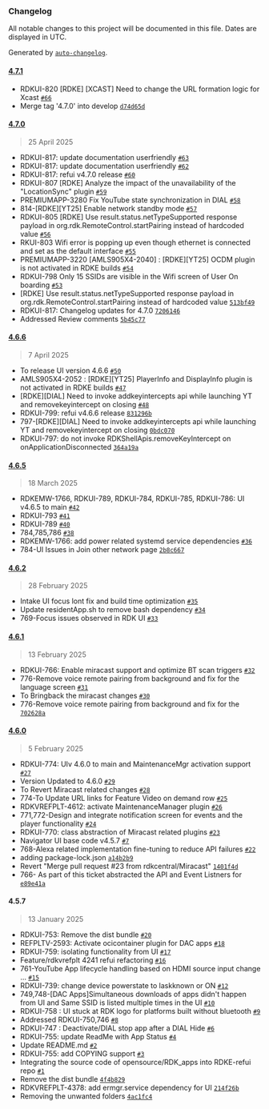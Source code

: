 ### Changelog

All notable changes to this project will be documented in this file. Dates are displayed in UTC.

Generated by [`auto-changelog`](https://github.com/CookPete/auto-changelog).

#### [4.7.1](https://github.com/rdkcentral/rdke-refui/compare/4.7.0...4.7.1)

- RDKUI-820 [RDKE] [XCAST] Need to change the URL formation logic for Xcast [`#66`](https://github.com/rdkcentral/rdke-refui/pull/66)
- Merge tag '4.7.0' into develop [`d74d65d`](https://github.com/rdkcentral/rdke-refui/commit/d74d65de8f82c8e320100c07c5334766a8d720f4)

#### [4.7.0](https://github.com/rdkcentral/rdke-refui/compare/4.6.6...4.7.0)

> 25 April 2025

- RDKUI-817: update documentation userfriendly [`#63`](https://github.com/rdkcentral/rdke-refui/pull/63)
- RDKUI-817: update documentation userfriendly [`#62`](https://github.com/rdkcentral/rdke-refui/pull/62)
- RDKUI-817: refui v4.7.0 release [`#60`](https://github.com/rdkcentral/rdke-refui/pull/60)
- RDKUI-807 [RDKE] Analyze the impact of the unavailability of the "LocationSync" plugin [`#59`](https://github.com/rdkcentral/rdke-refui/pull/59)
- PREMIUMAPP-3280 Fix YouTube state synchronization in DIAL [`#58`](https://github.com/rdkcentral/rdke-refui/pull/58)
- 814-[RDKE][YT25] Enable network standby mode [`#57`](https://github.com/rdkcentral/rdke-refui/pull/57)
- RDKUI-805 [RDKE] Use result.status.netTypeSupported response payload in org.rdk.RemoteControl.startPairing instead of hardcoded value [`#56`](https://github.com/rdkcentral/rdke-refui/pull/56)
- RKUI-803 Wifi error is popping up even though ethernet is connected and set as the default interface [`#55`](https://github.com/rdkcentral/rdke-refui/pull/55)
- PREMIUMAPP-3220 [AMLS905X4-2040] : [RDKE][YT25] OCDM plugin is not activated in RDKE builds [`#54`](https://github.com/rdkcentral/rdke-refui/pull/54)
- RDKUI-798 Only 15 SSIDs are visible in the Wifi screen of User On boarding [`#53`](https://github.com/rdkcentral/rdke-refui/pull/53)
- [RDKE] Use result.status.netTypeSupported response payload in org.rdk.RemoteControl.startPairing instead of hardcoded value [`513bf49`](https://github.com/rdkcentral/rdke-refui/commit/513bf493841602da374a1e11cfcf9d503f737d54)
- RDKUI-817: Changelog updates for 4.7.0 [`7206146`](https://github.com/rdkcentral/rdke-refui/commit/720614690f09b2734b83fe28a9249f4d607108b5)
- Addressed Review comments [`5b45c77`](https://github.com/rdkcentral/rdke-refui/commit/5b45c77e6bbc0d10d898925ec8c3fc3e42e2a85b)

#### [4.6.6](https://github.com/rdkcentral/rdke-refui/compare/4.6.5...4.6.6)

> 7 April 2025

- To release UI version 4.6.6 [`#50`](https://github.com/rdkcentral/rdke-refui/pull/50)
- AMLS905X4-2052 : [RDKE][YT25] PlayerInfo and DisplayInfo plugin is not activated in RDKE builds [`#47`](https://github.com/rdkcentral/rdke-refui/pull/47)
- [RDKE][DIAL] Need to invoke addkeyintercepts api while launching YT and removekeyintercept on closing [`#48`](https://github.com/rdkcentral/rdke-refui/pull/48)
- RDKUI-799: refui v4.6.6 release [`831296b`](https://github.com/rdkcentral/rdke-refui/commit/831296bb46b2fed4dda722dd26ef6e80936533d5)
- 797-[RDKE][DIAL] Need to invoke addkeyintercepts api while launching YT and removekeyintercept on closing [`0bdc070`](https://github.com/rdkcentral/rdke-refui/commit/0bdc070e27ecdda0f94a942e6a98ccc66841fc76)
- RDKUI-797: do not invoke RDKShellApis.removeKeyIntercept on onApplicationDisconnected [`364a19a`](https://github.com/rdkcentral/rdke-refui/commit/364a19a065fe6ef964f0593f4b2bd6a1636cb008)

#### [4.6.5](https://github.com/rdkcentral/rdke-refui/compare/4.6.2...4.6.5)

> 18 March 2025

- RDKEMW-1766, RDKUI-789, RDKUI-784, RDKUI-785, RDKUI-786: UI v4.6.5 to main [`#42`](https://github.com/rdkcentral/rdke-refui/pull/42)
- RDKUI-793 [`#41`](https://github.com/rdkcentral/rdke-refui/pull/41)
- RDKUI-789 [`#40`](https://github.com/rdkcentral/rdke-refui/pull/40)
- 784,785,786 [`#38`](https://github.com/rdkcentral/rdke-refui/pull/38)
- RDKEMW-1766: add power related systemd service dependencies [`#36`](https://github.com/rdkcentral/rdke-refui/pull/36)
- 784-UI Issues in Join other network page [`2b8c667`](https://github.com/rdkcentral/rdke-refui/commit/2b8c6675f5f96dc2b3469de955529f947f5082f5)

#### [4.6.2](https://github.com/rdkcentral/rdke-refui/compare/4.6.1...4.6.2)

> 28 February 2025

- Intake UI focus lont fix and build time optimization [`#35`](https://github.com/rdkcentral/rdke-refui/pull/35)
- Update residentApp.sh to remove bash dependency [`#34`](https://github.com/rdkcentral/rdke-refui/pull/34)
- 769-Focus issues observed in RDK UI [`#33`](https://github.com/rdkcentral/rdke-refui/pull/33)

#### [4.6.1](https://github.com/rdkcentral/rdke-refui/compare/4.6.0...4.6.1)

> 13 February 2025

- RDKUI-766: Enable miracast support and optimize BT scan triggers [`#32`](https://github.com/rdkcentral/rdke-refui/pull/32)
- 776-Remove voice remote pairing from background and fix for the language screen [`#31`](https://github.com/rdkcentral/rdke-refui/pull/31)
- To Bringback the miracast changes [`#30`](https://github.com/rdkcentral/rdke-refui/pull/30)
- 776-Remove voice remote pairing from background and fix for the [`702628a`](https://github.com/rdkcentral/rdke-refui/commit/702628ae2e45134458773f49298e4972a2706892)

#### [4.6.0](https://github.com/rdkcentral/rdke-refui/compare/4.5.7...4.6.0)

> 5 February 2025

- RDKUI-774: UIv 4.6.0 to main and MaintenanceMgr activation support [`#27`](https://github.com/rdkcentral/rdke-refui/pull/27)
- Version Updated to 4.6.0 [`#29`](https://github.com/rdkcentral/rdke-refui/pull/29)
- To Revert Miracast related changes [`#28`](https://github.com/rdkcentral/rdke-refui/pull/28)
- 774-To Update URL links for Feature Video on demand row [`#25`](https://github.com/rdkcentral/rdke-refui/pull/25)
- RDKVREFPLT-4612: activate MaintenanceManager plugin [`#26`](https://github.com/rdkcentral/rdke-refui/pull/26)
- 771,772-Design and integrate notification screen for events and the player functionality [`#24`](https://github.com/rdkcentral/rdke-refui/pull/24)
- RDKUI-770: class abstraction of Miracast related plugins [`#23`](https://github.com/rdkcentral/rdke-refui/pull/23)
- Navigator UI base code v4.5.7 [`#7`](https://github.com/rdkcentral/rdke-refui/pull/7)
- 768-Alexa related implementation fine-tuning to reduce API failures [`#22`](https://github.com/rdkcentral/rdke-refui/pull/22)
- adding package-lock.json [`a14b2b9`](https://github.com/rdkcentral/rdke-refui/commit/a14b2b9cee850564ac2cfb1991eb80939a576c6c)
- Revert "Merge pull request #23 from rdkcentral/Miracast" [`1401f4d`](https://github.com/rdkcentral/rdke-refui/commit/1401f4dfd979a7169bb6a934574cfc3c6fa043c5)
- 766- As part of this ticket abstracted the API and Event Listners for [`e89e41a`](https://github.com/rdkcentral/rdke-refui/commit/e89e41a881e488f69beac1d761a8a21ab8feebb3)

#### 4.5.7

> 13 January 2025

- RDKUI-753: Remove the dist bundle [`#20`](https://github.com/rdkcentral/rdke-refui/pull/20)
- REFPLTV-2593: Activate ocicontainer plugin for DAC apps [`#18`](https://github.com/rdkcentral/rdke-refui/pull/18)
- RDKUI-759: isolating functionality from UI [`#17`](https://github.com/rdkcentral/rdke-refui/pull/17)
- Feature/rdkvrefplt 4241 refui refactoring [`#16`](https://github.com/rdkcentral/rdke-refui/pull/16)
- 761-YouTube App lifecycle handling based on HDMI source input change … [`#15`](https://github.com/rdkcentral/rdke-refui/pull/15)
- RDKUI-739: change device powerstate to laskknown or ON [`#12`](https://github.com/rdkcentral/rdke-refui/pull/12)
- 749,748-[DAC Apps]Simultaneous downloads of apps didn't happen from UI and Same SSID is listed multiple times in the UI [`#10`](https://github.com/rdkcentral/rdke-refui/pull/10)
- RDKUI-758 : UI stuck at RDK logo for platforms built without bluetooth [`#9`](https://github.com/rdkcentral/rdke-refui/pull/9)
- Addressed RDKUI-750,746 [`#8`](https://github.com/rdkcentral/rdke-refui/pull/8)
- RDKUI-747 : Deactivate/DIAL stop app  after a DIAL Hide [`#6`](https://github.com/rdkcentral/rdke-refui/pull/6)
- RDKUI-755: update ReadMe with App Status [`#4`](https://github.com/rdkcentral/rdke-refui/pull/4)
- Update README.md [`#2`](https://github.com/rdkcentral/rdke-refui/pull/2)
- RDKUI-755: add COPYING support [`#3`](https://github.com/rdkcentral/rdke-refui/pull/3)
- Integrating the source code of opensource/RDK_apps into RDKE-refui repo [`#1`](https://github.com/rdkcentral/rdke-refui/pull/1)
- Remove the dist bundle [`4f4b829`](https://github.com/rdkcentral/rdke-refui/commit/4f4b829052450b9cde89f028682c474f6d7607ae)
- RDKVREFPLT-4378: add ermgr.service dependency for UI [`214f26b`](https://github.com/rdkcentral/rdke-refui/commit/214f26ba7a9f42aa2ad8a9b85cc0ac97369348cb)
- Removing the unwanted folders [`4ac1fc4`](https://github.com/rdkcentral/rdke-refui/commit/4ac1fc4ce91acfde8e09062f7b02fb3891cfd501)

